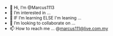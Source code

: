 - 👋 Hi, I’m @Marcus1113
- 👀 I’m interested in ...
- 🌱 IF I’m learning ELSE I'm leaning ...
- 💞️ I’m looking to collaborate on ...
- 📫 How to reach me ... @marcus111@live.com.my

<!---
Marcus1113/Marcus1113 is a ✨ special ✨ repository because its `README.md` (this file) appears on your GitHub profile.
You can click the Preview link to take a look at your changes.
--->
